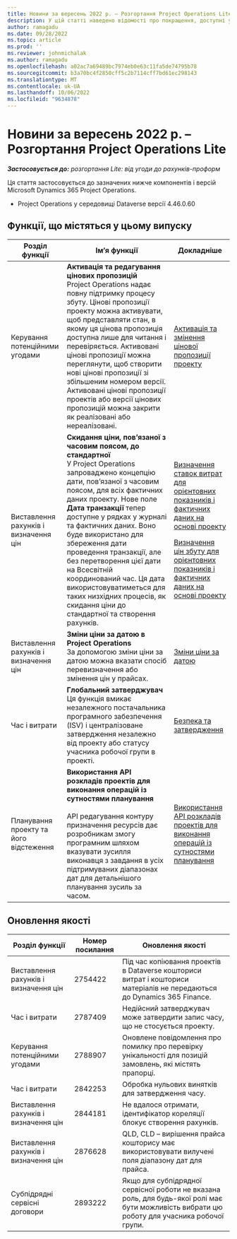 ```yaml
---
title: Новини за вересень 2022 р. – Розгортання Project Operations Lite
description: У цій статті наведено відомості про покращення, доступні у випуску розгортання Microsoft Dynamics 365 Project Operations Lite за вересень 2022 року.
author: ramagadu
ms.date: 09/28/2022
ms.topic: article
ms.prod: ''
ms.reviewer: johnmichalak
ms.author: ramagadu
ms.openlocfilehash: a02ac7a69489bc7974eb0e63c11fa5de74795b78
ms.sourcegitcommit: b3a70bc4f2850cff5c2b7114cff7bd61ec298143
ms.translationtype: MT
ms.contentlocale: uk-UA
ms.lasthandoff: 10/06/2022
ms.locfileid: "9634878"
---
```

# <a name="whats-new-september-2022---project-operations-lite-deployment"></a>Новини за вересень 2022 р. – Розгортання Project Operations Lite

_**Застосовується до:** розгортання Lite: від угоди до рахунків-проформ_

Ця стаття застосовується до зазначених нижче компонентів і версій Microsoft Dynamics 365 Project Operations.

- Project Operations у середовищі Dataverse версії 4.46.0.60

## <a name="features-included-in-this-release"></a>Функції, що містяться у цьому випуску

| Розділ функції | Ім’я функції | Докладніше |
| --- | --- | --- |
| Керування потенційними угодами | **Активація та редагування цінових пропозицій**<br>Project Operations надає повну підтримку процесу збуту. Цінові пропозиції проекту можна активувати, щоб представляти стан, в якому ця цінова пропозиція доступна лише для читання і перевіряється. Активовані цінові пропозиції можна переглянути, щоб створити нові цінові пропозиції зі збільшеним номером версії. Активовані цінові пропозиції проектів або версії цінових пропозицій можна закрити як реалізовані або нереалізовані. | [Активація та змінення цінової пропозиції проекту](/dynamics365/project-operations/sales/activation-and-revision) |
| Виставлення рахунків і визначення цін | **Скидання ціни, пов’язаної з часовим поясом, до стандартної**<br>У Project Operations запроваджено концепцію дати, пов’язаної з часовим поясом, для всіх фактичних даних проекту. Нове поле **Дата транзакції** тепер доступне у рядках у журналі та фактичних даних. Воно буде використано для збереження дати проведення транзакції, але без перетворення цієї дати на Всесвітній координований час. Ця дата використовуватиметься для таких низхідних процесів, як скидання ціни до стандартної та створення рахунків. | <p>[Визначення ставок витрат для орієнтовних показників і фактичних даних на основі проекту](/dynamics365/project-operations/pro/pricing-costing/cost-price-resolution-sales)</p><p>[Визначення цін збуту для орієнтовних показників і фактичних даних на основі проекту](/dynamics365/project-operations/pro/pricing-costing/sales-price-resolution-sales)</p> |
| Виставлення рахунків і визначення цін | **Зміни ціни за датою в Project Operations**<br>За допомогою зміни ціни за датою можна вказати спосіб перевизначення або змінення цін у прайсах. | [Зміни ціни за датою](/dynamics365/project-operations/pricing-costing/dateffective_price_overrides) |
| Час і витрати | **Глобальний затверджувач**<br>Ця функція вмикає незалежного постачальника програмного забезпечення (ISV) і централізоване затвердження незалежно від проекту або статусу учасника робочої групи в проекті. | [Безпека та затвердження](/dynamics365/project-operations/approvals/approvals-security) |
|Планування проекту та його відстеження|**Використання API розкладів проектів для виконання операцій із сутностями планування** </br> </br>API редагування контуру призначення ресурсів дає розробникам змогу програмним шляхом вказувати зусилля виконавця з завдання в усіх підтримуваних діапазонах дат для детальнішого планування зусиль за часом.|[Використання API розкладів проектів для виконання операцій із сутностями планування](/dynamics365/project-operations/project-management/schedule-api-preview)|

## <a name="quality-updates"></a>Оновлення якості

| Розділ функції | Номер посилання | Оновлення якості |
| --- | --- | --- |
| Виставлення рахунків і визначення цін | 2754422 | Під час копіювання проектів в Dataverse кошториси витрат і кошториси матеріалів не передаються до Dynamics 365 Finance. |
| Час і витрати | 2787409 | Недійсний затверджувач може затвердити запис часу, що не стосується проекту. |
| Керування потенційними угодами | 2788907 | Оновлене повідомлення про помилку про перевірку унікальності для позицій замовлень, які містять прапорці. |
| Час і витрати | 2842253 | Обробка нульових винятків для затвердження часу. |
| Виставлення рахунків і визначення цін | 2844181 | Не вдалося отримати, ідентифікатор кореляції блокує створення рахунків. |
| Виставлення рахунків і визначення цін | 2876628 | QLD, CLD – вирішення прайса кошторису має використовувати вилучені поля діапазону дат для прайса. |
| Субпідрядні сервісні договори | 2893222 | Якщо для субпідрядної сервісної роботи не вказана роль, для будь-якої ролі має бути можливість вибрати цю роботу для учасника робочої групи. |
